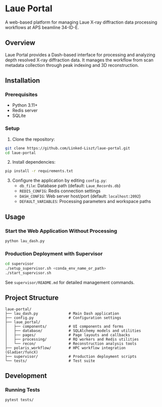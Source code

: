 # Laue Portal

A web-based platform for managing Laue X-ray diffraction data processing workflows at APS beamline 34-ID-E.

## Overview

Laue Portal provides a Dash-based interface for processing and analyzing depth resolved X-ray diffraction data. It manages the workflow from scan metadata collection through peak indexing and 3D reconstruction.

## Installation

### Prerequisites
- Python 3.11+
- Redis server
- SQLite

### Setup

1. Clone the repository:
```bash
git clone https://github.com/Linked-Liszt/laue-portal.git
cd laue-portal
```

2. Install dependencies:
```bash
pip install -r requirements.txt
```

3. Configure the application by editing `config.py`:
   - `db_file`: Database path (default: `Laue_Records.db`)
   - `REDIS_CONFIG`: Redis connection settings
   - `DASH_CONFIG`: Web server host/port (default: `localhost:2092`)
   - `DEFAULT_VARIABLES`: Processing parameters and workspace paths

## Usage

### Start the Web Application Without Processing

```bash
python lau_dash.py
```

### Production Deployment with Supervisor

```bash
cd supervisor
./setup_supervisor.sh <conda_env_name_or_path>
./start_supervisor.sh
```

See `supervisor/README.md` for detailed management commands.

## Project Structure

```
laue-portal/
├── lau_dash.py              # Main Dash application
├── config.py                # Configuration settings
├── laue_portal/
│   ├── components/          # UI components and forms
│   ├── database/            # SQLAlchemy models and utilities
│   ├── pages/               # Page layouts and callbacks
│   ├── processing/          # RQ workers and Redis utilities
│   └── recon/               # Reconstruction analysis tools
├── polaris_workflow/        # HPC workflow integration (Gladier/funcX)
├── supervisor/              # Production deployment scripts
└── tests/                   # Test suite
```


## Development

### Running Tests

```bash
pytest tests/
```
